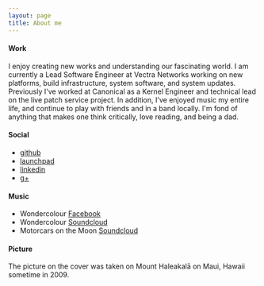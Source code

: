 ```yaml
---
layout: page
title: About me
---
```


#### Work

I enjoy creating new works and understanding our fascinating world. I am
currently a Lead Software Engineer at Vectra Networks working on new platforms,
build infrastructure, system software, and system updates.  Previously I've
worked at Canonical as a Kernel Engineer and technical lead on the live patch
service project.  In addition, I've enjoyed music my entire life, and
continue to play with friends and in a band locally. I'm fond of anything that
makes one think critically, love reading, and being a dad.

#### Social

- [github][1]
- [launchpad][2]
- [linkedin][3]
- [g+][4]

#### Music

- Wondercolour [Facebook][5]
- Wondercolour [Soundcloud][6]
- Motorcars on the Moon [Soundcloud][7]

#### Picture

The picture on the cover was taken on Mount Haleakalā on Maui, Hawaii sometime in 2009.

[1]: https://github.com/arges
[2]: https://launchpad.net/~arges
[3]: https://www.linkedin.com/pub/chris-arges/2/494/380
[4]: https://plus.google.com/+ChrisArges/posts
[5]: https://www.facebook.com/wonderColour
[6]: https://soundcloud.com/wondercolour
[7]: https://soundcloud.com/motorcarsonthemoon
